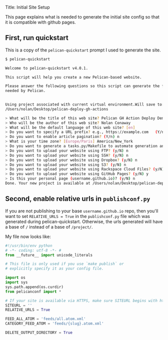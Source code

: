 Title: Initial Site Setup

This page explains what is needed to generate the initial site config so that it is compatible with
github pages.

## First, run quickstart

This is a copy of the `pelican-quickstart` prompt I used to generate the site.

```sh
$ pelican-quickstart

Welcome to pelican-quickstart v4.0.1.

This script will help you create a new Pelican-based website.

Please answer the following questions so this script can generate the files
needed by Pelican.

    
Using project associated with current virtual environment.Will save to:
/Users/nolan/Desktop/pelican-deploy-gh-actions

> What will be the title of this web site? Pelican GH Action Deploy Demo
> Who will be the author of this web site? Nolan Conaway
> What will be the default language of this web site? [en] 
> Do you want to specify a URL prefix? e.g., https://example.com   (Y/n) n
> Do you want to enable article pagination? (Y/n) n
> What is your time zone? [Europe/Paris] America/New_York
> Do you want to generate a tasks.py/Makefile to automate generation and publishing? (Y/n) y
> Do you want to upload your website using FTP? (y/N) n
> Do you want to upload your website using SSH? (y/N) n
> Do you want to upload your website using Dropbox? (y/N) n
> Do you want to upload your website using S3? (y/N) n
> Do you want to upload your website using Rackspace Cloud Files? (y/N) n
> Do you want to upload your website using GitHub Pages? (y/N) y
> Is this your personal page (username.github.io)? (y/N) n
Done. Your new project is available at /Users/nolan/Desktop/pelican-deploy-gh-actions
```

## Second, enable relative urls in `publishconf.py`

If you are not publishing to your base `username.github.io` repo, then you'll want to set `RELATIVE_URLS = True`
in the `publishconf.py` file which was generated during pelican-quickstart. 
Otherwise, the urls generated will have a base of `/` instead of a base of `/project/`.

My file now looks like:

```python
#!/usr/bin/env python
# -*- coding: utf-8 -*- #
from __future__ import unicode_literals

# This file is only used if you use `make publish` or
# explicitly specify it as your config file.

import os
import sys
sys.path.append(os.curdir)
from pelicanconf import *

# If your site is available via HTTPS, make sure SITEURL begins with https://
SITEURL = ''
RELATIVE_URLS = True

FEED_ALL_ATOM = 'feeds/all.atom.xml'
CATEGORY_FEED_ATOM = 'feeds/{slug}.atom.xml'

DELETE_OUTPUT_DIRECTORY = True
```